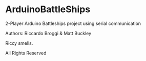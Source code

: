 # ArduinoBattleShips
2-Player Arduino Battleships project using serial communication

Authors: Riccardo Broggi & Matt Buckley

Riccy smells.


All Rights Reserved
